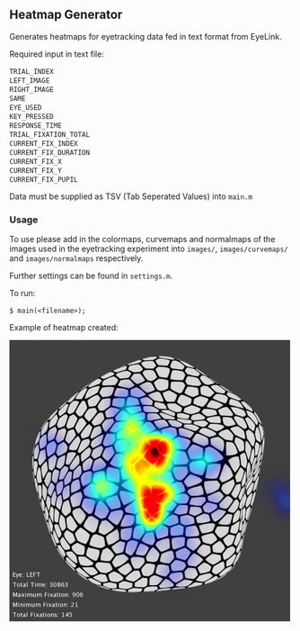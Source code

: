 ## Heatmap Generator ##

Generates heatmaps for eyetracking data fed in text format from EyeLink.

Required input in text file:

    TRIAL_INDEX
    LEFT_IMAGE
    RIGHT_IMAGE
    SAME
    EYE_USED
    KEY_PRESSED
    RESPONSE_TIME
    TRIAL_FIXATION_TOTAL
    CURRENT_FIX_INDEX
    CURRENT_FIX_DURATION
    CURRENT_FIX_X
    CURRENT_FIX_Y
    CURRENT_FIX_PUPIL

Data must be supplied as TSV (Tab Seperated Values) into `main.m`


### Usage ###

To use please add in the colormaps, curvemaps and normalmaps of the images used in the eyetracking experiment into `images/`, `images/curvemaps/` and `images/normalmaps` respectively.

Further settings can be found in `settings.m`.

To run:

    $ main(<filename>);

Example of heatmap created:

![Sample](sample.png)
